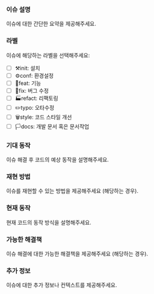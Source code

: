 

### 이슈 설명
이슈에 대한 간단한 요약을 제공해주세요.

### 라벨
이슈에 해당하는 라벨을 선택해주세요:

 -[ ] ⚒️init: 설치
 -[ ] ⚙️conf: 환경설정
 -[ ] 📜feat: 기능
 -[ ] 🔨fix: 버그 수정
 -[ ] 🏭refact: 리팩토링
 -[ ] ✏️typo: 오타수정
 -[ ] 🗑️style: 코드 스타일 개선
 -[ ] 🏳️docs: 개발 문서 혹은 문서작업

### 기대 동작
이슈 해결 후 코드의 예상 동작을 설명해주세요.

### 재현 방법
이슈를 재현할 수 있는 방법을 제공해주세요 (해당하는 경우).

### 현재 동작
현재 코드의 동작 방식을 설명해주세요.

### 가능한 해결책
이슈 해결에 대한 가능한 해결책을 제공해주세요 (해당하는 경우).

### 추가 정보

이슈에 대한 추가 정보나 컨텍스트를 제공해주세요.
